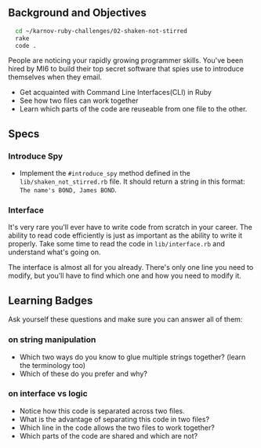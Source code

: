 ## Background and Objectives

```bash
  cd ~/karnov-ruby-challenges/02-shaken-not-stirred
  rake
  code .
```

People are noticing your rapidly growing programmer skills. You've been hired by MI6 to build their top secret software that spies use to introduce themselves when they email.

- Get acquainted with Command Line Interfaces(CLI) in Ruby
- See how two files can work together
- Learn which parts of the code are reuseable from one file to the other.

## Specs

### Introduce Spy

- Implement the `#introduce_spy` method defined in the `lib/shaken_not_stirred.rb` file. It should return a string in this format: `The name's BOND, James BOND`.

### Interface

It's very rare you'll ever have to write code from scratch in your career. The ability to read code efficiently is just as important as the ability to write it properly. Take some time to read the code in `lib/interface.rb` and understand what's going on.

The interface is almost all for you already. There's only one line you need to modify, but you'll have to find which one and how you need to modify it.


## Learning Badges

Ask yourself these questions and make sure you can answer all of them:


### on string manipulation
* Which two ways do you know to glue multiple strings together? (learn the terminology too)
* Which of these do you prefer and why?

### on interface vs logic
* Notice how this code is separated across two files.
* What is the advantage of separating this code in two files?
* Which line in the code allows the two files to work together?
* Which parts of the code are shared and which are not?
